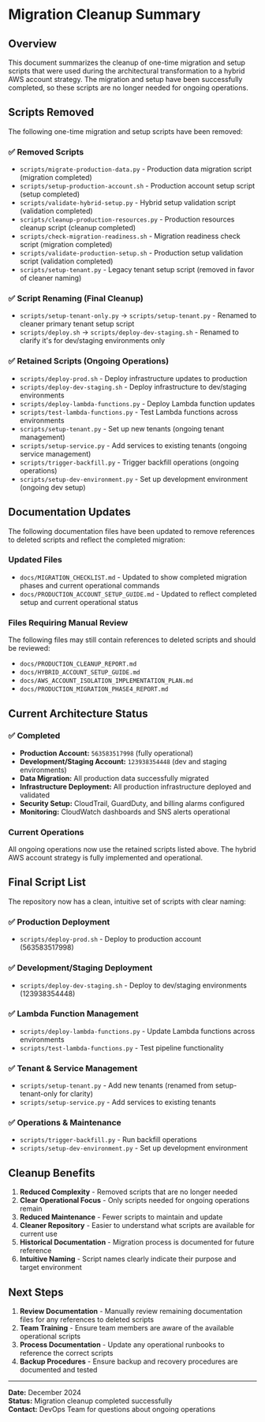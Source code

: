 # Migration Cleanup Summary

## Overview

This document summarizes the cleanup of one-time migration and setup scripts that were used during the architectural transformation to a hybrid AWS account strategy. The migration and setup have been successfully completed, so these scripts are no longer needed for ongoing operations.

## Scripts Removed

The following one-time migration and setup scripts have been removed:

### ✅ Removed Scripts
- `scripts/migrate-production-data.py` - Production data migration script (migration completed)
- `scripts/setup-production-account.sh` - Production account setup script (setup completed)
- `scripts/validate-hybrid-setup.py` - Hybrid setup validation script (validation completed)
- `scripts/cleanup-production-resources.py` - Production resources cleanup script (cleanup completed)
- `scripts/check-migration-readiness.sh` - Migration readiness check script (migration completed)
- `scripts/validate-production-setup.sh` - Production setup validation script (validation completed)
- `scripts/setup-tenant.py` - Legacy tenant setup script (removed in favor of cleaner naming)

### ✅ Script Renaming (Final Cleanup)
- `scripts/setup-tenant-only.py` → `scripts/setup-tenant.py` - Renamed to cleaner primary tenant setup script
- `scripts/deploy.sh` → `scripts/deploy-dev-staging.sh` - Renamed to clarify it's for dev/staging environments only

### ✅ Retained Scripts (Ongoing Operations)
- `scripts/deploy-prod.sh` - Deploy infrastructure updates to production
- `scripts/deploy-dev-staging.sh` - Deploy infrastructure to dev/staging environments
- `scripts/deploy-lambda-functions.py` - Deploy Lambda function updates
- `scripts/test-lambda-functions.py` - Test Lambda functions across environments
- `scripts/setup-tenant.py` - Set up new tenants (ongoing tenant management)
- `scripts/setup-service.py` - Add services to existing tenants (ongoing service management)
- `scripts/trigger-backfill.py` - Trigger backfill operations (ongoing operations)
- `scripts/setup-dev-environment.py` - Set up development environment (ongoing dev setup)

## Documentation Updates

The following documentation files have been updated to remove references to deleted scripts and reflect the completed migration:

### Updated Files
- `docs/MIGRATION_CHECKLIST.md` - Updated to show completed migration phases and current operational commands
- `docs/PRODUCTION_ACCOUNT_SETUP_GUIDE.md` - Updated to reflect completed setup and current operational status

### Files Requiring Manual Review
The following files may still contain references to deleted scripts and should be reviewed:
- `docs/PRODUCTION_CLEANUP_REPORT.md`
- `docs/HYBRID_ACCOUNT_SETUP_GUIDE.md`
- `docs/AWS_ACCOUNT_ISOLATION_IMPLEMENTATION_PLAN.md`
- `docs/PRODUCTION_MIGRATION_PHASE4_REPORT.md`

## Current Architecture Status

### ✅ Completed
- **Production Account:** `563583517998` (fully operational)
- **Development/Staging Account:** `123938354448` (dev and staging environments)
- **Data Migration:** All production data successfully migrated
- **Infrastructure Deployment:** All production infrastructure deployed and validated
- **Security Setup:** CloudTrail, GuardDuty, and billing alarms configured
- **Monitoring:** CloudWatch dashboards and SNS alerts operational

### Current Operations
All ongoing operations now use the retained scripts listed above. The hybrid AWS account strategy is fully implemented and operational.

## Final Script List

The repository now has a clean, intuitive set of scripts with clear naming:

### ✅ Production Deployment
- `scripts/deploy-prod.sh` - Deploy to production account (563583517998)

### ✅ Development/Staging Deployment
- `scripts/deploy-dev-staging.sh` - Deploy to dev/staging environments (123938354448)

### ✅ Lambda Function Management
- `scripts/deploy-lambda-functions.py` - Update Lambda functions across environments
- `scripts/test-lambda-functions.py` - Test pipeline functionality

### ✅ Tenant & Service Management
- `scripts/setup-tenant.py` - Add new tenants (renamed from setup-tenant-only for clarity)
- `scripts/setup-service.py` - Add services to existing tenants

### ✅ Operations & Maintenance
- `scripts/trigger-backfill.py` - Run backfill operations
- `scripts/setup-dev-environment.py` - Set up development environment

## Cleanup Benefits

1. **Reduced Complexity** - Removed scripts that are no longer needed
2. **Clear Operational Focus** - Only scripts needed for ongoing operations remain
3. **Reduced Maintenance** - Fewer scripts to maintain and update
4. **Cleaner Repository** - Easier to understand what scripts are available for current use
5. **Historical Documentation** - Migration process is documented for future reference
6. **Intuitive Naming** - Script names clearly indicate their purpose and target environment

## Next Steps

1. **Review Documentation** - Manually review remaining documentation files for any references to deleted scripts
2. **Team Training** - Ensure team members are aware of the available operational scripts
3. **Process Documentation** - Update any operational runbooks to reference the correct scripts
4. **Backup Procedures** - Ensure backup and recovery procedures are documented and tested

---

**Date:** December 2024  
**Status:** Migration cleanup completed successfully  
**Contact:** DevOps Team for questions about ongoing operations